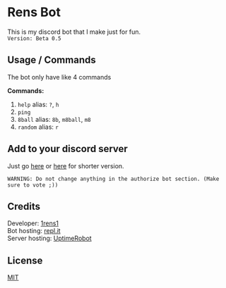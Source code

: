# Rens Bot

This is my discord bot that I make just for fun.<br>
`Version: Beta 0.5`

## Usage / Commands

The bot only have like 4 commands

__Commands:__
1. `help` alias: `?`, `h`
2. `ping`
3. `8ball` alias: `8b`, `m8ball`, `m8`
4. `random` alias: `r`

## Add to your discord server
Just go [here](https://top.gg/bot/788673199956688906) or [here](https://discord.com/api/oauth2/authorize?client_id=788673199956688906&permissions=8&scope=bot) for shorter version.

```WARNING: Do not change anything in the authorize bot section. (Make sure to vote ;))```

## Credits
Developer: [1rens1](https://github.com/1rens1/)<br>
Bot hosting: [repl.it](https://repl.it/)<br>
Server hosting: [UptimeRobot](https://uptimerobot.com)

## License
[MIT](https://github.com/1rens1/RensBot/blob/main/LICENSE/)
